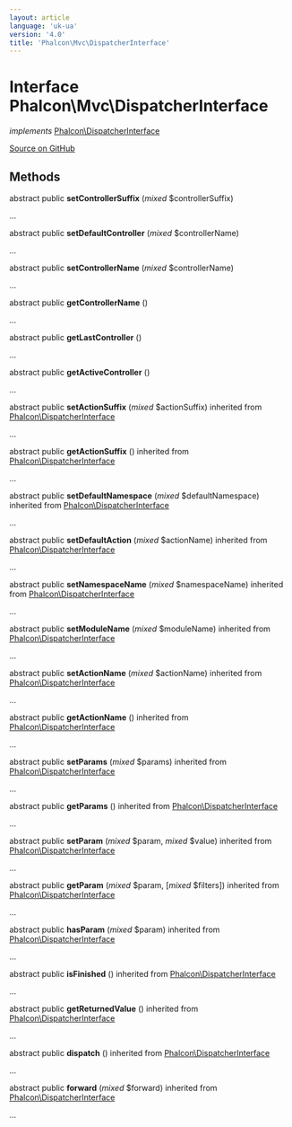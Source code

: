 ```yaml
---
layout: article
language: 'uk-ua'
version: '4.0'
title: 'Phalcon\Mvc\DispatcherInterface'
---
```


# Interface **Phalcon\Mvc\DispatcherInterface**

*implements* [Phalcon\DispatcherInterface](api/Phalcon_DispatcherInterface)

<a href="https://github.com/phalcon/cphalcon/tree/v4.0.0/phalcon/mvc/dispatcherinterface.zep" class="btn btn-default btn-sm">Source on GitHub</a>

## Methods

abstract public **setControllerSuffix** (*mixed* $controllerSuffix)

...

abstract public **setDefaultController** (*mixed* $controllerName)

...

abstract public **setControllerName** (*mixed* $controllerName)

...

abstract public **getControllerName** ()

...

abstract public **getLastController** ()

...

abstract public **getActiveController** ()

...

abstract public **setActionSuffix** (*mixed* $actionSuffix) inherited from [Phalcon\DispatcherInterface](api/Phalcon_DispatcherInterface)

...

abstract public **getActionSuffix** () inherited from [Phalcon\DispatcherInterface](api/Phalcon_DispatcherInterface)

...

abstract public **setDefaultNamespace** (*mixed* $defaultNamespace) inherited from [Phalcon\DispatcherInterface](api/Phalcon_DispatcherInterface)

...

abstract public **setDefaultAction** (*mixed* $actionName) inherited from [Phalcon\DispatcherInterface](api/Phalcon_DispatcherInterface)

...

abstract public **setNamespaceName** (*mixed* $namespaceName) inherited from [Phalcon\DispatcherInterface](api/Phalcon_DispatcherInterface)

...

abstract public **setModuleName** (*mixed* $moduleName) inherited from [Phalcon\DispatcherInterface](api/Phalcon_DispatcherInterface)

...

abstract public **setActionName** (*mixed* $actionName) inherited from [Phalcon\DispatcherInterface](api/Phalcon_DispatcherInterface)

...

abstract public **getActionName** () inherited from [Phalcon\DispatcherInterface](api/Phalcon_DispatcherInterface)

...

abstract public **setParams** (*mixed* $params) inherited from [Phalcon\DispatcherInterface](api/Phalcon_DispatcherInterface)

...

abstract public **getParams** () inherited from [Phalcon\DispatcherInterface](api/Phalcon_DispatcherInterface)

...

abstract public **setParam** (*mixed* $param, *mixed* $value) inherited from [Phalcon\DispatcherInterface](api/Phalcon_DispatcherInterface)

...

abstract public **getParam** (*mixed* $param, [*mixed* $filters]) inherited from [Phalcon\DispatcherInterface](api/Phalcon_DispatcherInterface)

...

abstract public **hasParam** (*mixed* $param) inherited from [Phalcon\DispatcherInterface](api/Phalcon_DispatcherInterface)

...

abstract public **isFinished** () inherited from [Phalcon\DispatcherInterface](api/Phalcon_DispatcherInterface)

...

abstract public **getReturnedValue** () inherited from [Phalcon\DispatcherInterface](api/Phalcon_DispatcherInterface)

...

abstract public **dispatch** () inherited from [Phalcon\DispatcherInterface](api/Phalcon_DispatcherInterface)

...

abstract public **forward** (*mixed* $forward) inherited from [Phalcon\DispatcherInterface](api/Phalcon_DispatcherInterface)

...